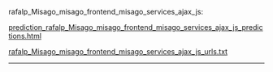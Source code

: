rafalp_Misago_misago_frontend_misago_services_ajax_js: 

[prediction_rafalp_Misago_misago_frontend_misago_services_ajax_js_predictions.html](./prediction_rafalp_Misago_misago_frontend_misago_services_ajax_js_predictions.html)

[rafalp_Misago_misago_frontend_misago_services_ajax_js_urls.txt](./rafalp_Misago_misago_frontend_misago_services_ajax_js_urls.txt)

<hr>
